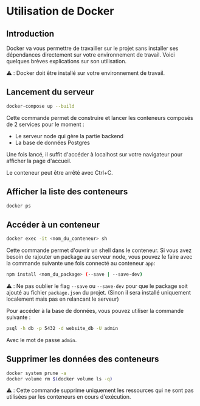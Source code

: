 # Utilisation de Docker

## Introduction

Docker va vous permettre de travailler sur le projet sans installer ses dépendances directement sur votre environnement de travail.
Voici quelques brèves explications sur son utilisation.

⚠️ : Docker doit être installé sur votre environnement de travail.

## Lancement du serveur

```sh
docker-compose up --build
```

Cette commande permet de construire et lancer les conteneurs composés de 2 services pour le moment :
- Le serveur node qui gère la partie backend
- La base de données Postgres

Une fois lancé, il suffit d'accéder à localhost sur votre navigateur pour afficher la page d'accueil.

Le conteneur peut être arrêté avec Ctrl+C.

## Afficher la liste des conteneurs

```sh
docker ps
```

## Accéder à un conteneur

```sh
docker exec -it <nom_du_conteneur> sh
```

Cette commande permet d'ouvrir un shell dans le conteneur.
Si vous avez besoin de rajouter un package au serveur node, vous pouvez le faire avec la commande suivante une fois connecté au conteneur `app`:
```sh
npm install <nom_du_package> (--save | --save-dev)
```

⚠️ : Ne pas oublier le flag `--save` ou `--save-dev` pour que le package soit ajouté au fichier `package.json` du projet. (Sinon il sera installé uniquement localement mais pas en relancant le serveur)

Pour accéder à la base de données, vous pouvez utiliser la commande suivante :
```sh
psql -h db -p 5432 -d website_db -U admin
```

Avec le mot de passe `admin`.

## Supprimer les données des conteneurs

```sh
docker system prune -a
docker volume rm $(docker volume ls -q)
````

⚠️ : Cette commande supprime uniquement les ressources qui ne sont pas utilisées par les conteneurs en cours d'exécution.
